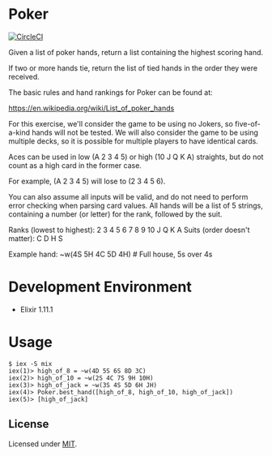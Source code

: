 # Poker

[![CircleCI](https://circleci.com/gh/edxzh/poker.svg?style=svg)](https://circleci.com/gh/edxzh/poker)

Given a list of poker hands, return a list containing the highest scoring hand.

If two or more hands tie, return the list of tied hands in the order they were received.

The basic rules and hand rankings for Poker can be found at:

https://en.wikipedia.org/wiki/List_of_poker_hands

For this exercise, we'll consider the game to be using no Jokers,
so five-of-a-kind hands will not be tested. We will also consider
the game to be using multiple decks, so it is possible for multiple
players to have identical cards.

Aces can be used in low (A 2 3 4 5) or high (10 J Q K A) straights, but do not count as
a high card in the former case.

For example, (A 2 3 4 5) will lose to (2 3 4 5 6).

You can also assume all inputs will be valid, and do not need to perform error checking
when parsing card values. All hands will be a list of 5 strings, containing a number
(or letter) for the rank, followed by the suit.

Ranks (lowest to highest): 2 3 4 5 6 7 8 9 10 J Q K A
Suits (order doesn't matter): C D H S

Example hand: ~w(4S 5H 4C 5D 4H) # Full house, 5s over 4s

# Development Environment
* Elixir 1.11.1

# Usage
```
$ iex -S mix
iex(1)> high_of_8 = ~w(4D 5S 6S 8D 3C)
iex(2)> high_of_10 = ~w(2S 4C 7S 9H 10H)
iex(3)> high_of_jack = ~w(3S 4S 5D 6H JH)
iex(4)> Poker.best_hand([high_of_8, high_of_10, high_of_jack])
iex(5)> [high_of_jack]
```

## License

Licensed under [MIT](http://edwardzhou.mit-license.org/).

